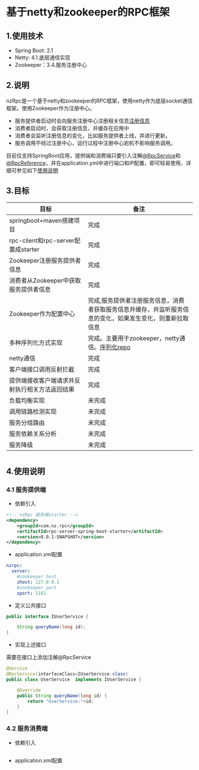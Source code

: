 # 基于netty和zookeeper的RPC框架

## 1.使用技术
* Spring  Boot: 2.1
* Netty: 4.1.底层通信实现
* Zookeeper：3.4.服务注册中心
## 2.说明
nzRpc是一个基于netty和zookeeper的RPC框架，使用netty作为底层socket通信框架。使用Zookeeper作为注册中心。
* 服务提供者启动时会向服务注册中心注册相关信息[注册信息](https://github.com/lgjlife/nz-rpc/blob/master/rpc-support%2Fsrc%2Fmain%2Fjava%2Fcom%2Fnz%2Frpc%2Frpcsupport%2Futils%2FRegistryConfig.java)
* 消费者启动时，会获取注册信息，并缓存在应用中
* 消费者会监听注册信息的变化，比如服务提供者上线，并进行更新。
* 服务调用不经过注册中心，运行过程中注册中心宕机不影响服务调用。

目前仅支持SpringBoot应用，提供端和消费端只要引入注解[@RpcService](https://github.com/lgjlife/nz-rpc/blob/master/rpc-support%2Fsrc%2Fmain%2Fjava%2Fcom%2Fnz%2Frpc%2Frpcsupport%2Fannotation%2FRpcService.java)和[@RpcReference](https://github.com/lgjlife/nz-rpc/blob/master/rpc-support%2Fsrc%2Fmain%2Fjava%2Fcom%2Fnz%2Frpc%2Frpcsupport%2Fannotation%2FRpcReference.java)，并在application.yml中进行端口和IP配置，即可轻易使用，详细可参见如下<a href="#use">使用说明</a>
## 3.目标
| 目标|备注|
| ----| ---|
| springboot+maven搭建项目|完成|
| rpc-client和rpc-server配置成starter|完成|
| Zookeeper注册服务提供者信息|完成|
| 消费者从Zookeeper中获取服务提供者信息|完成|
| Zookeeper作为配置中心|完成,服务提供者注册服务信息，消费者获取服务信息并缓存，并监听服务信息的变化，如果发生变化，则重新拉取信息|
| 多种序列化方式实现|完成。主要用于zookeeper，netty通信。[序列化repo](https://github.com/lgjlife/serialization)|
| netty通信|完成|
| 客户端接口调用反射拦截|完成|
| 提供端接收客户端请求并反射执行相关方法返回结果|完成|
| 负载均衡实现|未完成|
| 调用链路检测实现|未完成|
| 服务分组路由|未完成|
| 服务依赖关系分析|未完成|
| 服务降级|未完成|

<h1 id="use"></h1>

## 4.使用说明 



### 4.1 服务提供端
* 依赖引入
```xml
<!-- nzRpc 服务端starter -->
<dependency>
    <groupId>com.nz.rpc</groupId>
    <artifactId>rpc-server-spring-boot-starter</artifactId>
    <version>0.0.1-SNAPSHOT</version>
</dependency>

```
* application.xml配置
```yaml
nzrpc:
  server:
    #zookeeper host
    zhost: 127.0.0.1
    #zookeeper port
    zport: 2181

```
* 定义公共接口
```java
public interface IUserService {

    String queryName(long id);
}
```
* 实现上述接口

需要在接口上添加注解@RpcService
```java
@Service
@RpcService(interfaceClass=IUserService.class)
public class UserService  implements IUserService {

    @Override
    public String queryName(long id) {
        return "UserService:"+id;
    }
}
```

### 4.2 服务消费端


* 依赖引入
```xml

```
* application.xml配置
```java

```

